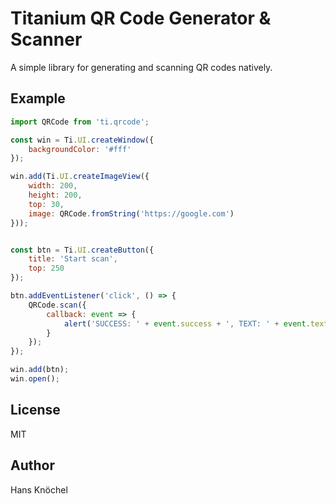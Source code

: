 # Titanium QR Code Generator & Scanner

A simple library for generating and scanning QR codes natively.

## Example

```js
import QRCode from 'ti.qrcode';

const win = Ti.UI.createWindow({
    backgroundColor: '#fff'
});

win.add(Ti.UI.createImageView({
    width: 200,
    height: 200,
    top: 30,
    image: QRCode.fromString('https://google.com')
}));


const btn = Ti.UI.createButton({
    title: 'Start scan',
    top: 250
});

btn.addEventListener('click', () => {
    QRCode.scan({
        callback: event => {
            alert('SUCCESS: ' + event.success + ', TEXT: ' + event.text || 'n/a');
        }
    });
});

win.add(btn);
win.open();
```

## License

MIT

## Author

Hans Knöchel
